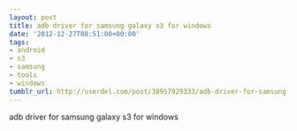 ```yaml
---
layout: post
title: adb driver for samsung galaxy s3 for windows
date: '2012-12-27T08:51:00+00:00'
tags:
- android
- s3
- samsung
- tools
- windows
tumblr_url: http://userdel.com/post/38957929333/adb-driver-for-samsung-galaxy-s3-for-windows
---
```

adb driver for samsung galaxy s3 for windows
